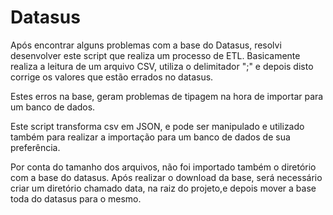 # Datasus 

Após encontrar alguns problemas com a base do Datasus, resolvi desenvolver este script que realiza um processo de ETL.
Basicamente realiza a leitura de um arquivo CSV, utiliza o delimitador ";" e depois disto corrige os valores que estão errados no datasus. 

Estes erros na base, geram problemas de tipagem na hora de importar para um banco de dados. 

Este script transforma csv em JSON, e pode ser manipulado e utilizado também para realizar a importação para um banco de dados de sua preferência. 

Por conta do tamanho dos arquivos, não foi importado também o diretório com a base do datasus.
Após realizar o download da base, será necessário criar um diretório chamado data, na raiz do projeto,e depois mover a base toda do datasus para o mesmo. 

